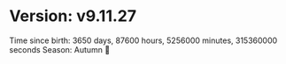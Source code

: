 # Version: v9.11.27
Time since birth: 3650 days, 87600 hours, 5256000 minutes, 315360000 seconds
Season: Autumn 🍁
